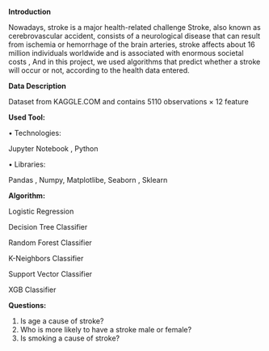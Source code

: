 **Introduction**

Nowadays, stroke is a major health-related challenge
Stroke, also known as cerebrovascular accident, consists of a neurological disease that can result from ischemia or hemorrhage of the brain arteries, stroke affects about 16 million individuals worldwide and is associated with enormous societal costs , And in this project, we used algorithms that predict whether a stroke will occur or not, according to the health data entered.

**Data Description**

Dataset from KAGGLE.COM and contains 5110 observations × 12 feature

**Used Tool:**

• Technologies:

Jupyter Notebook , Python

• Libraries:

Pandas , Numpy, Matplotlibe, Seaborn , Sklearn 

**Algorithm:**

Logistic Regression

Decision Tree Classifier

Random Forest Classifier

K-Neighbors Classifier

Support Vector Classifier

XGB Classifier


**Questions:**

1. Is age a cause of stroke?
2. Who is more likely to have a stroke male or female?
3. Is smoking a cause of stroke?









